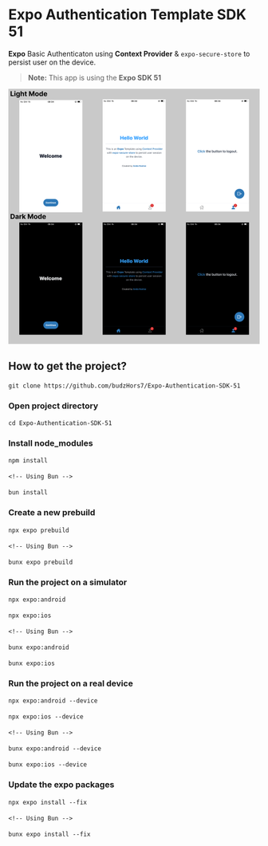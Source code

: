 # Expo Authentication Template SDK 51

**Expo** Basic Authenticaton using **Context Provider** & `expo-secure-store` to persist user on the device.

> **Note:** This app is using the **Expo SDK 51**

![app](/assets/images/App%20Showcase.png)

## How to get the project?

    git clone https://github.com/budzHors7/Expo-Authentication-SDK-51

### Open project directory

    cd Expo-Authentication-SDK-51

### Install node_modules

    npm install

    <!-- Using Bun -->

    bun install

### Create a new prebuild

    npx expo prebuild

    <!-- Using Bun -->

    bunx expo prebuild

### Run the project on a simulator

    npx expo:android

    npx expo:ios

    <!-- Using Bun -->

    bunx expo:android

    bunx expo:ios

### Run the project on a real device

    npx expo:android --device

    npx expo:ios --device

    <!-- Using Bun -->

    bunx expo:android --device

    bunx expo:ios --device

### Update the expo packages

    npx expo install --fix

    <!-- Using Bun -->

    bunx expo install --fix